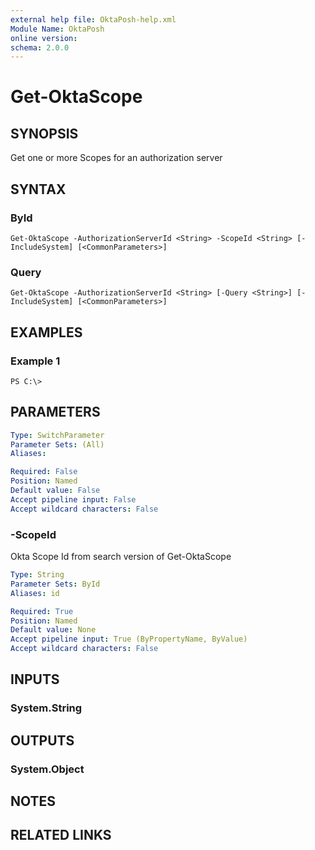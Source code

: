 ```yaml
---
external help file: OktaPosh-help.xml
Module Name: OktaPosh
online version:
schema: 2.0.0
---
```


# Get-OktaScope

## SYNOPSIS
Get one or more Scopes for an authorization server

## SYNTAX

### ById
```
Get-OktaScope -AuthorizationServerId <String> -ScopeId <String> [-IncludeSystem] [<CommonParameters>]
```

### Query
```
Get-OktaScope -AuthorizationServerId <String> [-Query <String>] [-IncludeSystem] [<CommonParameters>]
```

## EXAMPLES

### Example 1
```
PS C:\>
```
## PARAMETERS
<!-- #include "./params/authServerId.md" -->


```yaml
Type: SwitchParameter
Parameter Sets: (All)
Aliases:

Required: False
Position: Named
Default value: False
Accept pipeline input: False
Accept wildcard characters: False
```

<!-- #include "./params/query.md" -->

### -ScopeId
Okta Scope Id from search version of Get-OktaScope

```yaml
Type: String
Parameter Sets: ById
Aliases: id

Required: True
Position: Named
Default value: None
Accept pipeline input: True (ByPropertyName, ByValue)
Accept wildcard characters: False
```

<!-- #include "./params/common-parameters.md" -->

## INPUTS

### System.String
## OUTPUTS

### System.Object
## NOTES

## RELATED LINKS
